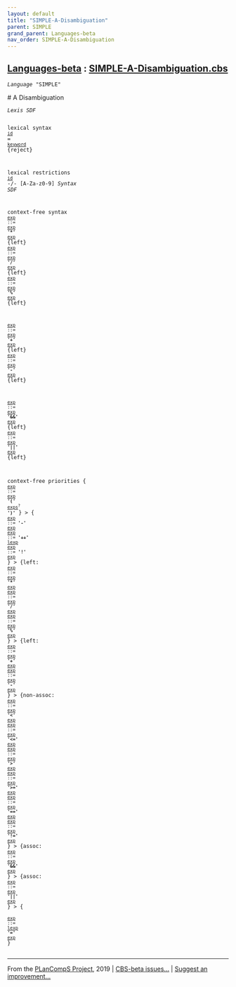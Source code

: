 ```yaml
---
layout: default
title: "SIMPLE-A-Disambiguation"
parent: SIMPLE
grand_parent: Languages-beta
nav_order: SIMPLE-A-Disambiguation
---
```


[Languages-beta] : [SIMPLE-A-Disambiguation.cbs]
-----------------------------

<div class="highlighter-rouge"><pre class="highlight"><code><i class="keyword">Language</i> <span id="Language_SIMPLE">"SIMPLE"</span></code></pre></div>
# <span id="SectionNumber_A">A</span> Disambiguation


<div class="highlighter-rouge"><pre class="highlight"><code><i class="keyword">Lexis</i> <i class="keyword">SDF</i>

lexical syntax 
  <code><span class="syn-name"><a href="../SIMPLE-1-Lexical/index.html#SyntaxName_id">id</a></span></code> = <code><span class="syn-name"><a href="../SIMPLE-1-Lexical/index.html#SyntaxName_keyword">keyword</a></span></code> {reject}

lexical restrictions
  <code><span class="syn-name"><a href="../SIMPLE-1-Lexical/index.html#SyntaxName_id">id</a></span></code> -/- [A-Za-z0-9]
<i class="keyword">Syntax</i> <i class="keyword">SDF</i>

context-free syntax
<code><i class="keyword"></i><i class="var"></i><span class="syn-name"><a href="../SIMPLE-2-Expressions/index.html#SyntaxName_exp">exp</a></span> ::= <span class="syn-name"><a href="../SIMPLE-2-Expressions/index.html#SyntaxName_exp">exp</a></span> <b class="atom">'*'</b> <span class="syn-name"><a href="../SIMPLE-2-Expressions/index.html#SyntaxName_exp">exp</a></span></code> {left}
<code><i class="keyword"></i><i class="var"></i><span class="syn-name"><a href="../SIMPLE-2-Expressions/index.html#SyntaxName_exp">exp</a></span> ::= <span class="syn-name"><a href="../SIMPLE-2-Expressions/index.html#SyntaxName_exp">exp</a></span> <b class="atom">'/'</b> <span class="syn-name"><a href="../SIMPLE-2-Expressions/index.html#SyntaxName_exp">exp</a></span></code> {left}
<code><i class="keyword"></i><i class="var"></i><span class="syn-name"><a href="../SIMPLE-2-Expressions/index.html#SyntaxName_exp">exp</a></span> ::= <span class="syn-name"><a href="../SIMPLE-2-Expressions/index.html#SyntaxName_exp">exp</a></span> <b class="atom">'%'</b> <span class="syn-name"><a href="../SIMPLE-2-Expressions/index.html#SyntaxName_exp">exp</a></span></code> {left}
  
<code><i class="keyword"></i><i class="var"></i><span class="syn-name"><a href="../SIMPLE-2-Expressions/index.html#SyntaxName_exp">exp</a></span> ::= <span class="syn-name"><a href="../SIMPLE-2-Expressions/index.html#SyntaxName_exp">exp</a></span> <b class="atom">'+'</b> <span class="syn-name"><a href="../SIMPLE-2-Expressions/index.html#SyntaxName_exp">exp</a></span></code> {left}
<code><i class="keyword"></i><i class="var"></i><span class="syn-name"><a href="../SIMPLE-2-Expressions/index.html#SyntaxName_exp">exp</a></span> ::= <span class="syn-name"><a href="../SIMPLE-2-Expressions/index.html#SyntaxName_exp">exp</a></span> <b class="atom">'-'</b> <span class="syn-name"><a href="../SIMPLE-2-Expressions/index.html#SyntaxName_exp">exp</a></span></code> {left}
  
<code><i class="keyword"></i><i class="var"></i><span class="syn-name"><a href="../SIMPLE-2-Expressions/index.html#SyntaxName_exp">exp</a></span> ::= <span class="syn-name"><a href="../SIMPLE-2-Expressions/index.html#SyntaxName_exp">exp</a></span> <b class="atom">'&&'</b> <span class="syn-name"><a href="../SIMPLE-2-Expressions/index.html#SyntaxName_exp">exp</a></span></code> {left}
<code><i class="keyword"></i><i class="var"></i><span class="syn-name"><a href="../SIMPLE-2-Expressions/index.html#SyntaxName_exp">exp</a></span> ::= <span class="syn-name"><a href="../SIMPLE-2-Expressions/index.html#SyntaxName_exp">exp</a></span> <b class="atom">'||'</b> <span class="syn-name"><a href="../SIMPLE-2-Expressions/index.html#SyntaxName_exp">exp</a></span></code> {left}

context-free priorities
{
<code><i class="keyword"></i><i class="var"></i><span class="syn-name"><a href="../SIMPLE-2-Expressions/index.html#SyntaxName_exp">exp</a></span> ::= <span class="syn-name"><a href="../SIMPLE-2-Expressions/index.html#SyntaxName_exp">exp</a></span> <b class="atom">'('</b> <span class="syn-name"><a href="../SIMPLE-2-Expressions/index.html#SyntaxName_exps">exps</a></span><sup class="sup">?</sup> <b class="atom">')'</b></code>
} >
{
<code><i class="keyword"></i><i class="var"></i><span class="syn-name"><a href="../SIMPLE-2-Expressions/index.html#SyntaxName_exp">exp</a></span> ::= <b class="atom">'-'</b> <span class="syn-name"><a href="../SIMPLE-2-Expressions/index.html#SyntaxName_exp">exp</a></span></code>
<code><i class="keyword"></i><i class="var"></i><span class="syn-name"><a href="../SIMPLE-2-Expressions/index.html#SyntaxName_exp">exp</a></span> ::= <b class="atom">'++'</b> <span class="syn-name"><a href="../SIMPLE-2-Expressions/index.html#SyntaxName_lexp">lexp</a></span></code>
<code><i class="keyword"></i><i class="var"></i><span class="syn-name"><a href="../SIMPLE-2-Expressions/index.html#SyntaxName_exp">exp</a></span> ::= <b class="atom">'!'</b> <span class="syn-name"><a href="../SIMPLE-2-Expressions/index.html#SyntaxName_exp">exp</a></span></code>
} >
{left: 
<code><i class="keyword"></i><i class="var"></i><span class="syn-name"><a href="../SIMPLE-2-Expressions/index.html#SyntaxName_exp">exp</a></span> ::= <span class="syn-name"><a href="../SIMPLE-2-Expressions/index.html#SyntaxName_exp">exp</a></span> <b class="atom">'*'</b> <span class="syn-name"><a href="../SIMPLE-2-Expressions/index.html#SyntaxName_exp">exp</a></span></code>
<code><i class="keyword"></i><i class="var"></i><span class="syn-name"><a href="../SIMPLE-2-Expressions/index.html#SyntaxName_exp">exp</a></span> ::= <span class="syn-name"><a href="../SIMPLE-2-Expressions/index.html#SyntaxName_exp">exp</a></span> <b class="atom">'/'</b> <span class="syn-name"><a href="../SIMPLE-2-Expressions/index.html#SyntaxName_exp">exp</a></span></code>
<code><i class="keyword"></i><i class="var"></i><span class="syn-name"><a href="../SIMPLE-2-Expressions/index.html#SyntaxName_exp">exp</a></span> ::= <span class="syn-name"><a href="../SIMPLE-2-Expressions/index.html#SyntaxName_exp">exp</a></span> <b class="atom">'%'</b> <span class="syn-name"><a href="../SIMPLE-2-Expressions/index.html#SyntaxName_exp">exp</a></span></code>
} >
{left: 
<code><i class="keyword"></i><i class="var"></i><span class="syn-name"><a href="../SIMPLE-2-Expressions/index.html#SyntaxName_exp">exp</a></span> ::= <span class="syn-name"><a href="../SIMPLE-2-Expressions/index.html#SyntaxName_exp">exp</a></span> <b class="atom">'+'</b> <span class="syn-name"><a href="../SIMPLE-2-Expressions/index.html#SyntaxName_exp">exp</a></span></code>
<code><i class="keyword"></i><i class="var"></i><span class="syn-name"><a href="../SIMPLE-2-Expressions/index.html#SyntaxName_exp">exp</a></span> ::= <span class="syn-name"><a href="../SIMPLE-2-Expressions/index.html#SyntaxName_exp">exp</a></span> <b class="atom">'-'</b> <span class="syn-name"><a href="../SIMPLE-2-Expressions/index.html#SyntaxName_exp">exp</a></span></code>
} >
{non-assoc: 
<code><i class="keyword"></i><i class="var"></i><span class="syn-name"><a href="../SIMPLE-2-Expressions/index.html#SyntaxName_exp">exp</a></span> ::= <span class="syn-name"><a href="../SIMPLE-2-Expressions/index.html#SyntaxName_exp">exp</a></span> <b class="atom">'<'</b> <span class="syn-name"><a href="../SIMPLE-2-Expressions/index.html#SyntaxName_exp">exp</a></span></code>
<code><i class="keyword"></i><i class="var"></i><span class="syn-name"><a href="../SIMPLE-2-Expressions/index.html#SyntaxName_exp">exp</a></span> ::= <span class="syn-name"><a href="../SIMPLE-2-Expressions/index.html#SyntaxName_exp">exp</a></span> <b class="atom">'<='</b> <span class="syn-name"><a href="../SIMPLE-2-Expressions/index.html#SyntaxName_exp">exp</a></span></code>
<code><i class="keyword"></i><i class="var"></i><span class="syn-name"><a href="../SIMPLE-2-Expressions/index.html#SyntaxName_exp">exp</a></span> ::= <span class="syn-name"><a href="../SIMPLE-2-Expressions/index.html#SyntaxName_exp">exp</a></span> <b class="atom">'>'</b> <span class="syn-name"><a href="../SIMPLE-2-Expressions/index.html#SyntaxName_exp">exp</a></span></code>
<code><i class="keyword"></i><i class="var"></i><span class="syn-name"><a href="../SIMPLE-2-Expressions/index.html#SyntaxName_exp">exp</a></span> ::= <span class="syn-name"><a href="../SIMPLE-2-Expressions/index.html#SyntaxName_exp">exp</a></span> <b class="atom">'>='</b> <span class="syn-name"><a href="../SIMPLE-2-Expressions/index.html#SyntaxName_exp">exp</a></span></code>
<code><i class="keyword"></i><i class="var"></i><span class="syn-name"><a href="../SIMPLE-2-Expressions/index.html#SyntaxName_exp">exp</a></span> ::= <span class="syn-name"><a href="../SIMPLE-2-Expressions/index.html#SyntaxName_exp">exp</a></span> <b class="atom">'=='</b> <span class="syn-name"><a href="../SIMPLE-2-Expressions/index.html#SyntaxName_exp">exp</a></span></code>
<code><i class="keyword"></i><i class="var"></i><span class="syn-name"><a href="../SIMPLE-2-Expressions/index.html#SyntaxName_exp">exp</a></span> ::= <span class="syn-name"><a href="../SIMPLE-2-Expressions/index.html#SyntaxName_exp">exp</a></span> <b class="atom">'!='</b> <span class="syn-name"><a href="../SIMPLE-2-Expressions/index.html#SyntaxName_exp">exp</a></span></code>
} >
{assoc: 
<code><i class="keyword"></i><i class="var"></i><span class="syn-name"><a href="../SIMPLE-2-Expressions/index.html#SyntaxName_exp">exp</a></span> ::= <span class="syn-name"><a href="../SIMPLE-2-Expressions/index.html#SyntaxName_exp">exp</a></span> <b class="atom">'&&'</b> <span class="syn-name"><a href="../SIMPLE-2-Expressions/index.html#SyntaxName_exp">exp</a></span></code>
} >
{assoc: 
<code><i class="keyword"></i><i class="var"></i><span class="syn-name"><a href="../SIMPLE-2-Expressions/index.html#SyntaxName_exp">exp</a></span> ::= <span class="syn-name"><a href="../SIMPLE-2-Expressions/index.html#SyntaxName_exp">exp</a></span> <b class="atom">'||'</b> <span class="syn-name"><a href="../SIMPLE-2-Expressions/index.html#SyntaxName_exp">exp</a></span></code>
} >
{       
<code><i class="keyword"></i><i class="var"></i><span class="syn-name"><a href="../SIMPLE-2-Expressions/index.html#SyntaxName_exp">exp</a></span> ::= <span class="syn-name"><a href="../SIMPLE-2-Expressions/index.html#SyntaxName_lexp">lexp</a></span> <b class="atom">'='</b> <span class="syn-name"><a href="../SIMPLE-2-Expressions/index.html#SyntaxName_exp">exp</a></span></code>
}</code></pre></div>


____

From the [PLanCompS Project], 2019 | [CBS-beta issues...] | [Suggest an improvement...]

[SIMPLE-A-Disambiguation.cbs]: SIMPLE-A-Disambiguation.cbs 
  "CBS SOURCE FILE"
[Funcons-beta]: /docs/Funcons-beta
 "FUNCONS-BETA"
[Unstable-Funcons-beta]: /docs/Unstable-Funcons-beta
  "UNSTABLE-FUNCONS-BETA"
[Languages-beta]: /docs/Languages-beta
  "LANGUAGES-BETA"
[Unstable-Languages-beta]: /docs/Unstable-Languages-beta
  "UNSTABLE-LANGUAGES-BETA"
[CBS-beta]:  "CBS-BETA"
[PLanCompS Project]: http://plancomps.org
  "PROGRAMMING LANGUAGE COMPONENTS AND SPECIFICATIONS PROJECT HOME PAGE"
[CBS-beta issues...]: https://github.com/plancomps/plancomps.github.io/issues
  "CBS-BETA ISSUE REPORTS ON GITHUB"
[Suggest an improvement...]: mailto:plancomps@gmail.com?Subject=CBS-beta%20-%20comment&Body=Re%3A%20CBS-beta%20specification%20at%20SIMPLE/SIMPLE-A-Disambiguation/SIMPLE-A-Disambiguation.cbs%0A%0AComment/Query/Issue/Suggestion%3A%0A%0A%0ASignature%3A%0A 
  "GENERATE AN EMAIL TEMPLATE"
